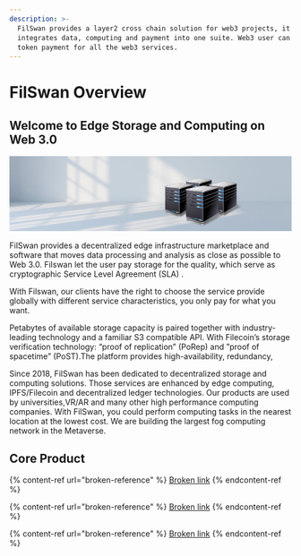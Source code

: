 ```yaml
---
description: >-
  FilSwan provides a layer2 cross chain solution for web3 projects, it
  integrates data, computing and payment into one suite. Web3 user can use one
  token payment for all the web3 services.
---
```


# FilSwan Overview

## Welcome to Edge Storage and Computing on Web 3.0

![](<.gitbook/assets/image (28) (1) (1) (1) (1) (1).png>)

FilSwan provides a decentralized edge infrastructure marketplace and software that moves data processing and analysis as close as possible to Web 3.0. Filswan let the user pay storage for the quality, which serve as cryptographic Service Level Agreement (SLA) .

With Filswan, our clients have the right to choose the service provide globally with different service characteristics, you only pay for what you want.

Petabytes of available storage capacity is paired together with industry-leading technology and a familiar S3 compatible API. With Filecoin’s storage verification technology: “proof of replication” (PoRep) and ”proof of spacetime” (PoST).The platform provides high-availability, redundancy,

Since 2018, FilSwan has been dedicated to decentralized storage and computing solutions. Those services are enhanced by edge computing, IPFS/Filecoin and decentralized ledger technologies. Our products are used by universities,VR/AR and many other high performance computing companies. With FilSwan, you could perform computing tasks in the nearest location at the lowest cost. We are building the largest fog computing network in the Metaverse.

## Core Product

{% content-ref url="broken-reference" %}
[Broken link](broken-reference)
{% endcontent-ref %}

{% content-ref url="broken-reference" %}
[Broken link](broken-reference)
{% endcontent-ref %}

{% content-ref url="broken-reference" %}
[Broken link](broken-reference)
{% endcontent-ref %}
